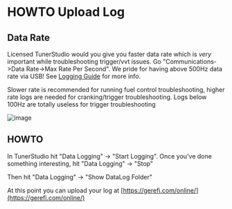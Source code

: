 # HOWTO Upload Log

## Data Rate

Licensed TunerStudio would you give you faster data rate which is *very* important while troubleshooting trigger/vvt issues. Go "Communications->Data Rate->Max Rate Per Second". We pride for having above 500Hz data rate via USB! See [Logging Guide](Logging-Guide) for more info.

Slower rate is recommended for running fuel control troubleshooting, higher rate logs are needed for cranking/trigger troubleshooting. Logs below 100Hz are totally useless for trigger troubleshooting

![image](https://github.com/gerefi/gerefi/assets/48498823/2e78dc91-b258-4b56-9259-311214089b73)

## HOWTO

In TunerStudio hit "Data Logging" -> "Start Logging".
Once you've done something interesting, hit "Data Logging" -> "Stop"

Then hit "Data Logging" -> "Show DataLog Folder"

At this point you can upload your log at [https://gerefi.com/online/](https://gerefi.com/online/)
